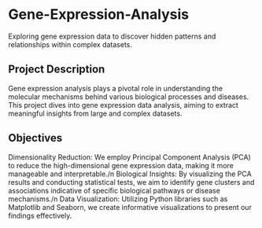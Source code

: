 # Gene-Expression-Analysis
Exploring gene expression data to discover hidden patterns and relationships within complex datasets.

## Project Description
Gene expression analysis plays a pivotal role in understanding the molecular mechanisms behind various biological processes and diseases. This project dives into gene expression data analysis, aiming to extract meaningful insights from large and complex datasets.

## Objectives
Dimensionality Reduction: We employ Principal Component Analysis (PCA) to reduce the high-dimensional gene expression data, making it more manageable and interpretable./n
Biological Insights: By visualizing the PCA results and conducting statistical tests, we aim to identify gene clusters and associations indicative of specific biological pathways or disease mechanisms./n
Data Visualization: Utilizing Python libraries such as Matplotlib and Seaborn, we create informative visualizations to present our findings effectively.
